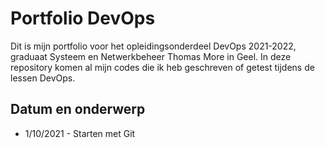 # Portfolio DevOps
Dit is mijn portfolio voor het opleidingsonderdeel DevOps 2021-2022, graduaat Systeem en Netwerkbeheer Thomas More in Geel.
In deze repository komen al mijn codes die ik heb geschreven of getest tijdens de lessen DevOps.

## Datum en onderwerp
 * 1/10/2021 - Starten met Git
